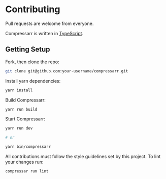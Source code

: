 # Contributing

Pull requests are welcome from everyone.

Compressarr is written in [TypeScript](https://www.typescriptlang.org/).

## Getting Setup

Fork, then clone the repo:

```bash
git clone git@github.com:your-username/compressarr.git
```

Install yarn dependencies:

```bash
yarn install
```

Build Compressarr:

```bash
yarn run build
```

Start Compressarr:

```bash
yarn run dev

# or

yarn bin/compressarr
```

All contributions must follow the style guidelines set by this project. To lint your changes run:

```bash
compressar run lint
```